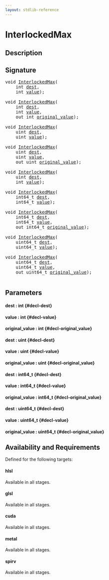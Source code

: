 ```yaml
---
layout: stdlib-reference
---
```


# InterlockedMax

## Description





## Signature 

<pre>
<span class="code_keyword">void</span> <a href="/stdlib-reference/global-decls/InterlockedMax">InterlockedMax</a>(
    <span class="code_keyword">int</span> <a href="/stdlib-reference/global-decls/InterlockedMax#decl-dest" class="code_param">dest</a>,
    <span class="code_keyword">int</span> <a href="/stdlib-reference/global-decls/InterlockedMax#decl-value" class="code_param">value</a>);

<span class="code_keyword">void</span> <a href="/stdlib-reference/global-decls/InterlockedMax">InterlockedMax</a>(
    <span class="code_keyword">int</span> <a href="/stdlib-reference/global-decls/InterlockedMax#decl-dest" class="code_param">dest</a>,
    <span class="code_keyword">int</span> <a href="/stdlib-reference/global-decls/InterlockedMax#decl-value" class="code_param">value</a>,
    <span class="code_keyword">out</span> <span class="code_keyword">int</span> <a href="/stdlib-reference/global-decls/InterlockedMax#decl-original_value" class="code_param">original_value</a>);

<span class="code_keyword">void</span> <a href="/stdlib-reference/global-decls/InterlockedMax">InterlockedMax</a>(
    <span class="code_keyword">uint</span> <a href="/stdlib-reference/global-decls/InterlockedMax#decl-dest" class="code_param">dest</a>,
    <span class="code_keyword">uint</span> <a href="/stdlib-reference/global-decls/InterlockedMax#decl-value" class="code_param">value</a>);

<span class="code_keyword">void</span> <a href="/stdlib-reference/global-decls/InterlockedMax">InterlockedMax</a>(
    <span class="code_keyword">uint</span> <a href="/stdlib-reference/global-decls/InterlockedMax#decl-dest" class="code_param">dest</a>,
    <span class="code_keyword">uint</span> <a href="/stdlib-reference/global-decls/InterlockedMax#decl-value" class="code_param">value</a>,
    <span class="code_keyword">out</span> <span class="code_keyword">uint</span> <a href="/stdlib-reference/global-decls/InterlockedMax#decl-original_value" class="code_param">original_value</a>);

<span class="code_keyword">void</span> <a href="/stdlib-reference/global-decls/InterlockedMax">InterlockedMax</a>(
    <span class="code_keyword">uint</span> <a href="/stdlib-reference/global-decls/InterlockedMax#decl-dest" class="code_param">dest</a>,
    <span class="code_keyword">int</span> <a href="/stdlib-reference/global-decls/InterlockedMax#decl-value" class="code_param">value</a>);

<span class="code_keyword">void</span> <a href="/stdlib-reference/global-decls/InterlockedMax">InterlockedMax</a>(
    int64_t <a href="/stdlib-reference/global-decls/InterlockedMax#decl-dest" class="code_param">dest</a>,
    int64_t <a href="/stdlib-reference/global-decls/InterlockedMax#decl-value" class="code_param">value</a>);

<span class="code_keyword">void</span> <a href="/stdlib-reference/global-decls/InterlockedMax">InterlockedMax</a>(
    int64_t <a href="/stdlib-reference/global-decls/InterlockedMax#decl-dest" class="code_param">dest</a>,
    int64_t <a href="/stdlib-reference/global-decls/InterlockedMax#decl-value" class="code_param">value</a>,
    <span class="code_keyword">out</span> int64_t <a href="/stdlib-reference/global-decls/InterlockedMax#decl-original_value" class="code_param">original_value</a>);

<span class="code_keyword">void</span> <a href="/stdlib-reference/global-decls/InterlockedMax">InterlockedMax</a>(
    uint64_t <a href="/stdlib-reference/global-decls/InterlockedMax#decl-dest" class="code_param">dest</a>,
    uint64_t <a href="/stdlib-reference/global-decls/InterlockedMax#decl-value" class="code_param">value</a>);

<span class="code_keyword">void</span> <a href="/stdlib-reference/global-decls/InterlockedMax">InterlockedMax</a>(
    uint64_t <a href="/stdlib-reference/global-decls/InterlockedMax#decl-dest" class="code_param">dest</a>,
    uint64_t <a href="/stdlib-reference/global-decls/InterlockedMax#decl-value" class="code_param">value</a>,
    <span class="code_keyword">out</span> uint64_t <a href="/stdlib-reference/global-decls/InterlockedMax#decl-original_value" class="code_param">original_value</a>);

</pre>

## Parameters

#### dest  : int {#decl-dest}
#### value  : int {#decl-value}
#### original\_value  : int {#decl-original_value}
#### dest  : uint {#decl-dest}
#### value  : uint {#decl-value}
#### original\_value  : uint {#decl-original_value}
#### dest  : int64\_t {#decl-dest}
#### value  : int64\_t {#decl-value}
#### original\_value  : int64\_t {#decl-original_value}
#### dest  : uint64\_t {#decl-dest}
#### value  : uint64\_t {#decl-value}
#### original\_value  : uint64\_t {#decl-original_value}

## Availability and Requirements

Defined for the following targets:

#### hlsl
Available in all stages.

#### glsl
Available in all stages.

#### cuda
Available in all stages.

#### metal
Available in all stages.

#### spirv
Available in all stages.




